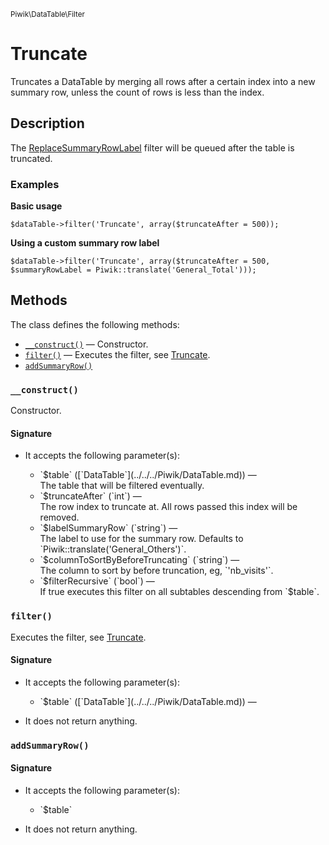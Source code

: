 <small>Piwik\DataTable\Filter</small>

Truncate
========

Truncates a DataTable by merging all rows after a certain index into a new summary row, unless the count of rows is less than the index.

Description
-----------

The [ReplaceSummaryRowLabel](/api-reference/Piwik/DataTable/Filter/ReplaceSummaryRowLabel) filter will be queued after the table is truncated.

### Examples

**Basic usage**

    $dataTable->filter('Truncate', array($truncateAfter = 500));

**Using a custom summary row label**

    $dataTable->filter('Truncate', array($truncateAfter = 500, $summaryRowLabel = Piwik::translate('General_Total')));

Methods
-------

The class defines the following methods:

- [`__construct()`](#__construct) &mdash; Constructor.
- [`filter()`](#filter) &mdash; Executes the filter, see [Truncate](/api-reference/Piwik/DataTable/Filter/Truncate).
- [`addSummaryRow()`](#addsummaryrow)

<a name="__construct" id="__construct"></a>
<a name="__construct" id="__construct"></a>
### `__construct()`

Constructor.

#### Signature

-  It accepts the following parameter(s):

   <ul>
   <li>
      <div markdown="1" class="parameter">
      `$table` ([`DataTable`](../../../Piwik/DataTable.md)) &mdash;

      <div markdown="1" class="param-desc"> The table that will be filtered eventually.</div>

      <div style="clear:both;"/>

      </div>
   </li>
   <li>
      <div markdown="1" class="parameter">
      `$truncateAfter` (`int`) &mdash;

      <div markdown="1" class="param-desc"> The row index to truncate at. All rows passed this index will be removed.</div>

      <div style="clear:both;"/>

      </div>
   </li>
   <li>
      <div markdown="1" class="parameter">
      `$labelSummaryRow` (`string`) &mdash;

      <div markdown="1" class="param-desc"> The label to use for the summary row. Defaults to `Piwik::translate('General_Others')`.</div>

      <div style="clear:both;"/>

      </div>
   </li>
   <li>
      <div markdown="1" class="parameter">
      `$columnToSortByBeforeTruncating` (`string`) &mdash;

      <div markdown="1" class="param-desc"> The column to sort by before truncation, eg, `'nb_visits'`.</div>

      <div style="clear:both;"/>

      </div>
   </li>
   <li>
      <div markdown="1" class="parameter">
      `$filterRecursive` (`bool`) &mdash;

      <div markdown="1" class="param-desc"> If true executes this filter on all subtables descending from `$table`.</div>

      <div style="clear:both;"/>

      </div>
   </li>
   </ul>

<a name="filter" id="filter"></a>
<a name="filter" id="filter"></a>
### `filter()`

Executes the filter, see [Truncate](/api-reference/Piwik/DataTable/Filter/Truncate).

#### Signature

-  It accepts the following parameter(s):

   <ul>
   <li>
      <div markdown="1" class="parameter">
      `$table` ([`DataTable`](../../../Piwik/DataTable.md)) &mdash;

      <div markdown="1" class="param-desc"></div>

      <div style="clear:both;"/>

      </div>
   </li>
   </ul>
- It does not return anything.

<a name="addsummaryrow" id="addsummaryrow"></a>
<a name="addSummaryRow" id="addSummaryRow"></a>
### `addSummaryRow()`

#### Signature

-  It accepts the following parameter(s):

   <ul>
   <li>
      <div markdown="1" class="parameter">
      `$table`

      <div markdown="1" class="param-desc"></div>

      <div style="clear:both;"/>

      </div>
   </li>
   </ul>
- It does not return anything.

